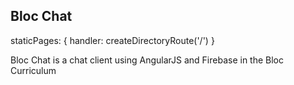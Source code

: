 ## Bloc Chat

staticPages: {
	handler: createDirectoryRoute('/')
}

Bloc Chat is a chat client using AngularJS and Firebase in the Bloc Curriculum
